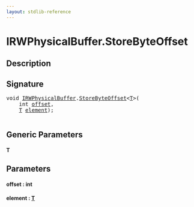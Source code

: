 ```yaml
---
layout: stdlib-reference
---
```


# IRWPhysicalBuffer\.StoreByteOffset

## Description





## Signature 

<pre>
<span class="code_keyword">void</span> <a href="index.html" class="code_type">IRWPhysicalBuffer</a>.<a href="storebyteoffset-059.html">StoreByteOffset</a>&lt;<a href="storebyteoffset-059.html#typeparam-T" class="code_type">T</a>&gt;(
    <span class="code_keyword">int</span> <a href="storebyteoffset-059.html#decl-offset" class="code_param">offset</a>,
    <a href="storebyteoffset-059.html#typeparam-T" class="code_type">T</a> <a href="storebyteoffset-059.html#decl-element" class="code_param">element</a>);

</pre>

## Generic Parameters

####  <a id="typeparam-T"></a>T

## Parameters

####  <a id="decl-offset"></a>offset  : int
####  <a id="decl-element"></a>element  : [T](storebyteoffset-059.html#typeparam-T)

